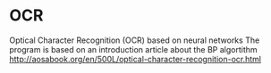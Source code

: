 # OCR
Optical Character Recognition (OCR) based on neural networks
The program is based on an introduction article about the BP algortithm 
http://aosabook.org/en/500L/optical-character-recognition-ocr.html
